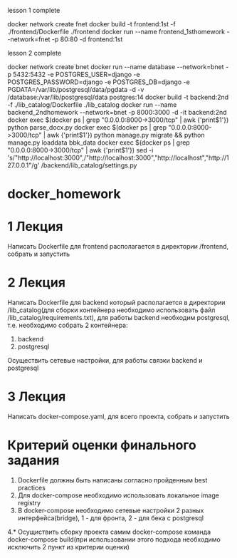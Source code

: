 lesson 1 complete

docker network create fnet
docker build -t frontend:1st -f ./frontend/Dockerfile ./frontend
docker run --name frontend_1sthomework --network=fnet -p 80:80 -d frontend:1st

lesson 2 complete

docker network create bnet
docker run --name database --network=bnet -p 5432:5432 -e POSTGRES_USER=django -e POSTGRES_PASSWORD=django -e POSTGRES_DB=django -e PGDATA=/var/lib/postgresql/data/pgdata -d -v /database:/var/lib/postgresql/data postgres:14
docker build -t backend:2nd -f ./lib_catalog/Dockerfile ./lib_catalog
docker run --name backend_2ndhomework --network=bnet -p 8000:3000 -d -it backend:2nd
docker exec $(docker ps | grep "0.0.0.0:8000->3000/tcp" | awk {'print$1'}) python parse_docx.py
docker exec $(docker ps | grep "0.0.0.0:8000->3000/tcp" | awk {'print$1'}) python manage.py migrate && python manage.py loaddata bbk_data
docker exec $(docker ps | grep "0.0.0.0:8000->3000/tcp" | awk {'print$1'}) sed -i 's/\"http\:\/\/localhost\:3000\"\,/\"http\:\/\/localhost\:3000\"\,\"http\:\/\/localhost\"\,\"http\:\/\/127.0.0.1\"/g' /backend/lib_catalog/settings.py


# docker_homework
# 1 Лекция
Написать Dockerfile для frontend располагается в директории /frontend, собрать и запустить
# 2 Лекция
Написать Dockerfile для backend который располагается в директории /lib_catalog(для сборки контейнера необходимо использовать файл /lib_catalog/requirements.txt), для работы backend необходим postgresql, т.е. необходимо собрать 2 контейнера:
1. backend
2. postgresql

Осуществить сетевые настройки, для работы связки backend и postgresql
# 3 Лекция
Написать docker-compose.yaml, для всего проекта, собрать и запустить

# Критерий оценки финального задания
1. Dockerfile должны быть написаны согласно пройденным best practices
2. Для docker-compose необходимо использовать локальное image registry
3. В docker-compose необходимо сетевые настройки 2 разных интерфейса(bridge), 1 - для фронта, 2 - для бека с postgresql

4.* Осущиствить сборку проекта самим docker-compose команда docker-compose build(при использовании этого подхода необходимо исключить 2 пункт из критерии оценки)
